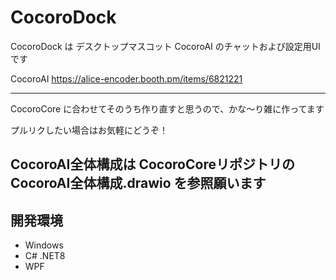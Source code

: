 # CocoroDock

CocoroDock は デスクトップマスコット CocoroAI のチャットおよび設定用UIです

CocoroAI
https://alice-encoder.booth.pm/items/6821221

----

CocoroCore に合わせてそのうち作り直すと思うので、かな～り雑に作ってます

プルリクしたい場合はお気軽にどうぞ！

CocoroAI全体構成は CocoroCoreリポジトリの CocoroAI全体構成.drawio を参照願います
----

## 開発環境

- Windows
- C# .NET8
- WPF
